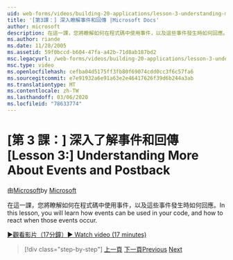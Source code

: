```yaml
---
uid: web-forms/videos/building-20-applications/lesson-3-understanding-more-about-events-and-postback
title: '[第3課：] 深入瞭解事件和回傳 |Microsoft Docs'
author: microsoft
description: 在這一課，您將瞭解如何在程式碼中使用事件，以及這些事件發生時如何回應。
ms.author: riande
ms.date: 11/28/2005
ms.assetid: 59f0bccd-b604-47fa-a42b-71d8ab187bd2
msc.legacyurl: /web-forms/videos/building-20-applications/lesson-3-understanding-more-about-events-and-postback
msc.type: video
ms.openlocfilehash: cefba04d5175ff3fb80f69074cdd0cc3f6c57fa6
ms.sourcegitcommit: e7e91932a6e91a63e2e46417626f39d6b244a3ab
ms.translationtype: MT
ms.contentlocale: zh-TW
ms.lasthandoff: 03/06/2020
ms.locfileid: "78633774"
---
```

# <a name="lesson-3--understanding-more-about-events-and-postback"></a><span data-ttu-id="8aa35-103">[第 3 課：] 深入了解事件和回傳</span><span class="sxs-lookup"><span data-stu-id="8aa35-103">[Lesson 3:]  Understanding More About Events and Postback</span></span>

<span data-ttu-id="8aa35-104">由[Microsoft](https://github.com/microsoft)</span><span class="sxs-lookup"><span data-stu-id="8aa35-104">by [Microsoft](https://github.com/microsoft)</span></span>

<span data-ttu-id="8aa35-105">在這一課，您將瞭解如何在程式碼中使用事件，以及這些事件發生時如何回應。</span><span class="sxs-lookup"><span data-stu-id="8aa35-105">In this lesson, you will learn how events can be used in your code, and how to react when those events occur.</span></span>

[<span data-ttu-id="8aa35-106">&#9654;觀看影片（17分鐘）</span><span class="sxs-lookup"><span data-stu-id="8aa35-106">&#9654; Watch video (17 minutes)</span></span>](https://channel9.msdn.com/Blogs/ASP-NET-Site-Videos/lesson-3-understanding-more-about-events-and-postback)

> [!div class="step-by-step"]
> <span data-ttu-id="8aa35-107">[上一頁](lesson-2-creating-a-web-forms-user-interface.md)
> [下一頁](lesson-4-understanding-web-application-state.md)</span><span class="sxs-lookup"><span data-stu-id="8aa35-107">[Previous](lesson-2-creating-a-web-forms-user-interface.md)
[Next](lesson-4-understanding-web-application-state.md)</span></span>
